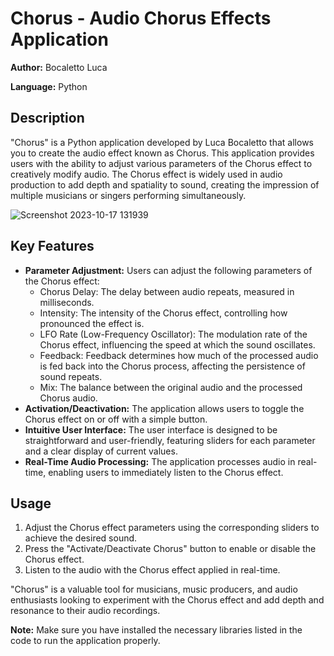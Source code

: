 # Chorus - Audio Chorus Effects Application

**Author:** Bocaletto Luca

**Language:** Python

## Description
"Chorus" is a Python application developed by Luca Bocaletto that allows you to create the audio effect known as Chorus. This application provides users with the ability to adjust various parameters of the Chorus effect to creatively modify audio. The Chorus effect is widely used in audio production to add depth and spatiality to sound, creating the impression of multiple musicians or singers performing simultaneously.

![Screenshot 2023-10-17 131939](https://github.com/elektronoide/chorus/assets/134635227/68b1e33e-13f2-4996-961d-29ebb0383922)

## Key Features

- **Parameter Adjustment:** Users can adjust the following parameters of the Chorus effect:
  - Chorus Delay: The delay between audio repeats, measured in milliseconds.
  - Intensity: The intensity of the Chorus effect, controlling how pronounced the effect is.
  - LFO Rate (Low-Frequency Oscillator): The modulation rate of the Chorus effect, influencing the speed at which the sound oscillates.
  - Feedback: Feedback determines how much of the processed audio is fed back into the Chorus process, affecting the persistence of sound repeats.
  - Mix: The balance between the original audio and the processed Chorus audio.
- **Activation/Deactivation:** The application allows users to toggle the Chorus effect on or off with a simple button.
- **Intuitive User Interface:** The user interface is designed to be straightforward and user-friendly, featuring sliders for each parameter and a clear display of current values.
- **Real-Time Audio Processing:** The application processes audio in real-time, enabling users to immediately listen to the Chorus effect.

## Usage
1. Adjust the Chorus effect parameters using the corresponding sliders to achieve the desired sound.
2. Press the "Activate/Deactivate Chorus" button to enable or disable the Chorus effect.
3. Listen to the audio with the Chorus effect applied in real-time.

"Chorus" is a valuable tool for musicians, music producers, and audio enthusiasts looking to experiment with the Chorus effect and add depth and resonance to their audio recordings.

**Note:** Make sure you have installed the necessary libraries listed in the code to run the application properly.
